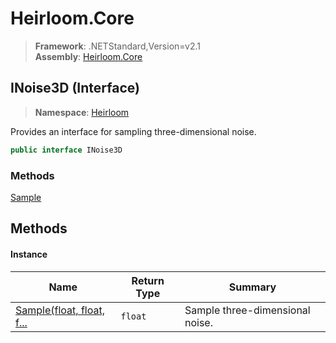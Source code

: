 # Heirloom.Core

> **Framework**: .NETStandard,Version=v2.1  
> **Assembly**: [Heirloom.Core][0]

## INoise3D (Interface)

> **Namespace**: [Heirloom][0]

Provides an interface for sampling three-dimensional noise.

```cs
public interface INoise3D
```

### Methods

[Sample][1]

## Methods

#### Instance

| Name                           | Return Type | Summary                         |
|--------------------------------|-------------|---------------------------------|
| [Sample(float, float, f...][1] | `float`     | Sample three-dimensional noise. |

[0]: ../../Heirloom.Core.md
[1]: INoise3D/Sample.md
